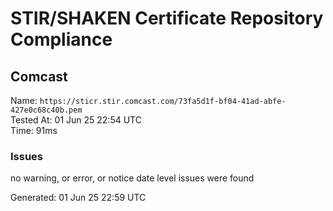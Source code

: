 # STIR/SHAKEN Certificate Repository Compliance

## Comcast

Name: `https://sticr.stir.comcast.com/73fa5d1f-bf04-41ad-abfe-427e0c68c40b.pem`\
Tested At: 01 Jun 25 22:54 UTC\
Time: 91ms

### Issues

no warning, or error, or notice date level issues were found

Generated: 01 Jun 25 22:59 UTC